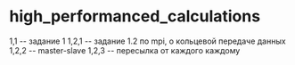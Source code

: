 # high_performanced_calculations
1,1 -- задание 1
1,2,1 -- задание 1.2 по mpi, о кольцевой передаче данных
1,2,2 -- master-slave
1,2,3 -- пересылка от каждого каждому
